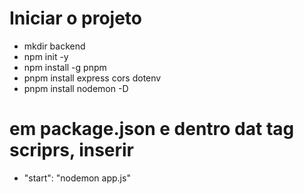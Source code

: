 # Iniciar o projeto
- mkdir backend
- npm init -y
- npm install -g pnpm
- pnpm install express cors dotenv
- pnpm install nodemon -D

# em package.json e dentro dat tag scriprs, inserir
- "start": "nodemon app.js"

